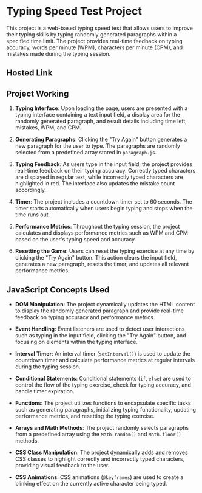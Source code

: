 # Typing Speed Test Project

This project is a web-based typing speed test that allows users to improve their typing skills by typing randomly generated paragraphs within a specified time limit. The project provides real-time feedback on typing accuracy, words per minute (WPM), characters per minute (CPM), and mistakes made during the typing session.

## Hosted Link


## Project Working

1. **Typing Interface**: Upon loading the page, users are presented with a typing interface containing a text input field, a display area for the randomly generated paragraph, and result details including time left, mistakes, WPM, and CPM.

2. **Generating Paragraphs**: Clicking the "Try Again" button generates a new paragraph for the user to type. The paragraphs are randomly selected from a predefined array stored in `paragraph.js`.

3. **Typing Feedback**: As users type in the input field, the project provides real-time feedback on their typing accuracy. Correctly typed characters are displayed in regular text, while incorrectly typed characters are highlighted in red. The interface also updates the mistake count accordingly.

4. **Timer**: The project includes a countdown timer set to 60 seconds. The timer starts automatically when users begin typing and stops when the time runs out.

5. **Performance Metrics**: Throughout the typing session, the project calculates and displays performance metrics such as WPM and CPM based on the user's typing speed and accuracy.

6. **Resetting the Game**: Users can reset the typing exercise at any time by clicking the "Try Again" button. This action clears the input field, generates a new paragraph, resets the timer, and updates all relevant performance metrics.

## JavaScript Concepts Used

- **DOM Manipulation**: The project dynamically updates the HTML content to display the randomly generated paragraph and provide real-time feedback on typing accuracy and performance metrics.

- **Event Handling**: Event listeners are used to detect user interactions such as typing in the input field, clicking the "Try Again" button, and focusing on elements within the typing interface.

- **Interval Timer**: An interval timer (`setInterval()`) is used to update the countdown timer and calculate performance metrics at regular intervals during the typing session.

- **Conditional Statements**: Conditional statements (`if`, `else`) are used to control the flow of the typing exercise, check for typing accuracy, and handle timer expiration.

- **Functions**: The project utilizes functions to encapsulate specific tasks such as generating paragraphs, initializing typing functionality, updating performance metrics, and resetting the typing exercise.

- **Arrays and Math Methods**: The project randomly selects paragraphs from a predefined array using the `Math.random()` and `Math.floor()` methods.

- **CSS Class Manipulation**: The project dynamically adds and removes CSS classes to highlight correctly and incorrectly typed characters, providing visual feedback to the user.

- **CSS Animations**: CSS animations (`@keyframes`) are used to create a blinking effect on the currently active character being typed.

